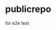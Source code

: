 # publicrepo
for e2e test








































































































































































































































































































































































































































































































































































































































































































































































































































































































































































































































































































































































































































































































































































































































































































































































































































































































































































































































































































































































































































































































































































































































































































































































































































































































































































































































































































































































































































































































































































































































































































































































































































































































































































































































































































































































































































































































